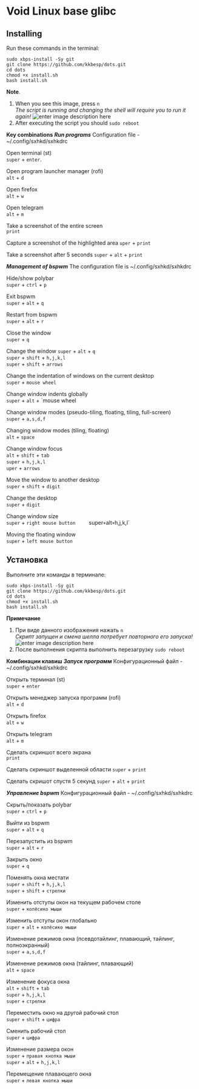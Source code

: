 # Void Linux base glibc
## **Installing**
Run these commands in the terminal:

    sudo xbps-install -Sy git
    git clone https://github.com/kkbesp/dots.git
    cd dots
    chmod +x install.sh
    bash install.sh

**Note**.
1. When you see this image, press `n`  
*The script is running and changing the shell will require you to run it again!*
![enter image description here](https://i.imgur.com/ow2BU9x.png)
2. After executing the script you should
`sudo reboot`

**Key combinations**
***Run programs***
Configuration file - ~/.config/sxhkd/sxhkdrc

Open terminal (st)  
`super` + `enter`.

Open program launcher manager (rofi)  
`alt` + `d`

Open firefox  
`alt` + `w`

Open telegram  
`alt` + `m`

Take a screenshot of the entire screen  
`print`

Capture a screenshot of the highlighted area
`uper` + `print`

Take a screenshot after 5 seconds
`super` + `alt` + `print`

***Management of bspwm***
The configuration file is ~/.config/sxhkd/sxhkdrc

Hide/show polybar  
`super` + `ctrl` + `p`

Exit bspwm  
`super` + `alt` + `q`

Restart from bspwm  
`super` + `alt` + `r`

Close the window  
`super` + `q`

Change the window `super` + `alt` + `q`  
`super` + `shift` + `h,j,k,l`  
`super` + `shift` + `arrows`

Change the indentation of windows on the current desktop  
`super` + `mouse wheel`

Change window indents globally  
`super` + `alt` + `mouse wheel

Change window modes (pseudo-tiling, floating, tiling, full-screen)  
`super` + `a,s,d,f`

Changing window modes (tiling, floating)  
`alt` + `space`

Change window focus  
`alt` + `shift` + `tab`  
`super` + `h,j,k,l`  
`uper` + `arrows`  

Move the window to another desktop    
`super` + `shift` + `digit`

Change the desktop  
`super` + `digit`

Change window size  
`super` + `right mouse button    
`super` + `alt` + `h,j,k,l`  

Moving the floating window  
`super` + `left mouse button`

## **Установка**
Выполните эти команды в терминале:

  `sudo xbps-install -Sy git`  
  `git clone https://github.com/kkbesp/dots.git`  
   `cd dots`  
   `chmod +x install.sh`  
   `bash install.sh`  

**Примечание**
1. При виде данного изображения нажать `n`  
*Скрипт запущен и смена шелла потребует повторного его запуска!*
![enter image description here](https://i.imgur.com/ow2BU9x.png)
2. После выполнения скрипта выполнить перезагрузку `sudo reboot`  


**Комбинации клавиш**
***Запуск программ***
Конфигурационный файл - ~/.config/sxhkd/sxhkdrc

Открыть терминал (st)  
`super` + `enter`

Открыть менеджер запуска программ (rofi)  
`alt` + `d`

Открыть firefox  
`alt` + `w`

Открыть telegram  
`alt` + `m`

Сделать скриншот всего экрана  
`print`

Сделать скриншот выделенной области
`super` + `print`

Сделать скришот спустя 5 секунд
`super` + `alt` + `print`

***Управление bspwm***
Конфигурационный файл - ~/.config/sxhkd/sxhkdrc

Скрыть/показать polybar  
`super` + `ctrl` + `p`

Выйти из bspwm  
`super` + `alt` + `q`

Перезапустить из bspwm  
`super` + `alt` + `r`

Закрыть окно  
`super` + `q`

Поменять окна местати  
`super` + `shift` + `h,j,k,l`  
`super` + `shift` + `стрелки`

Изменить отступы окон на текущем рабочем столе  
`super` + `колёсико мыши`

Изменить отступы окон глобально  
`super` + `alt` + `колёсико мыши`

Изменение режимов окна (псевдотайлинг, плавающий, тайлинг, полноэкранный)  
`super` + `a,s,d,f`

Изменение режимов окна (тайлинг, плавающий)  
`alt` + `space`

Изменение фокуса окна  
`alt` + `shift` + `tab`  
`super` + `h,j,k,l`  
`super` + `стрелки`  

Переместить окно на другой рабочий стол    
`super` + `shift` + `цифра`

Сменить рабочий стол  
`super` + `цифра`

Изменение размера окон  
`super` + `правая кнопка мыши`    
`super` + `alt` + `h,j,k,l`  

Перемещение плавающего окна  
`super` + `левая кнопка мыши`
